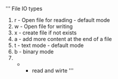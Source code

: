 '''
File IO types

1. r - Open file for reading - default mode
2. w - Open file for writing
3. x - create file if not exists
4. a - add more content at the end of a file
5. t - text mode - default mode
6. b - binary mode
7. + - read and wirte
'''
